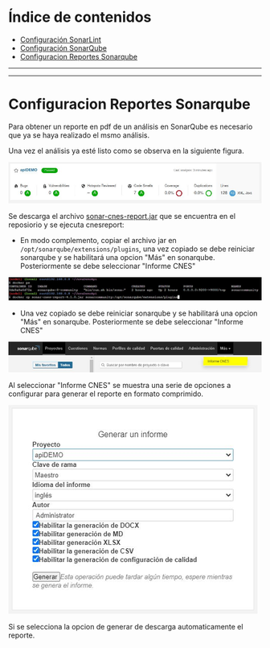 # Índice de contenidos
* [Configuración SonarLint](./README.md)
* [Configuración SonarQube](./confSonar.md)
* [Configuracion Reportes Sonarqube](#item1)

_______________________________________________
_______________________________________________

<a name="item1"></a>

 # Configuracion Reportes Sonarqube

Para obtener un reporte en pdf de un análisis en SonarQube es necesario que ya se haya realizado el msmo análisis.

Una vez el análisis ya esté listo como se observa en la siguiente figura.

![imagen analisis](/imgs/proyectAnalis.JPG)

Se descarga el archivo [sonar-cnes-report.jar](./sonar-cnes-report-4.1.0.jar) que se encuentra en el reposiorio y se ejecuta cnesreport:
* En modo complemento, copiar el archivo jar en `/opt/sonarqube/extensions/plugins`, una vez copiado se debe reiniciar sonarqube y se habilitará una opcion "Más" en sonarqube. Posteriormente se debe seleccionar "Informe CNES"

![imagen analisis](/imgs/copysonar.JPG)

* Una vez copiado se debe reiniciar sonarqube y se habilitará una opcion "Más" en sonarqube. Posteriormente se debe seleccionar "Informe CNES"

![imagen analisis](/imgs/mas.JPG)

Al seleccionar "Informe CNES" se muestra una serie de opciones a configurar para generar el reporte en formato comprimido.

![imagen analisis](/imgs/informe.JPG)

Si se selecciona la opcion de generar de descarga automaticamente el reporte.
